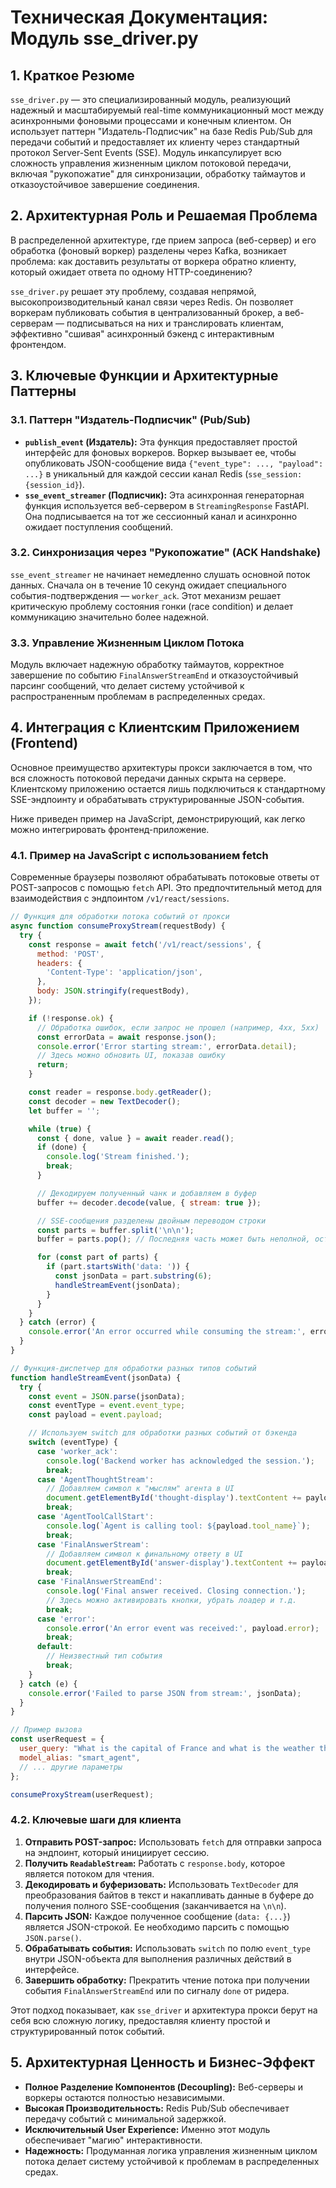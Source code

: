 # Техническая Документация: Модуль sse_driver.py

## 1. Краткое Резюме

`sse_driver.py` — это специализированный модуль, реализующий надежный и масштабируемый real-time коммуникационный мост между асинхронными фоновыми процессами и конечным клиентом. Он использует паттерн "Издатель-Подписчик" на базе Redis Pub/Sub для передачи событий и предоставляет их клиенту через стандартный протокол Server-Sent Events (SSE). Модуль инкапсулирует всю сложность управления жизненным циклом потоковой передачи, включая "рукопожатие" для синхронизации, обработку таймаутов и отказоустойчивое завершение соединения.

## 2. Архитектурная Роль и Решаемая Проблема

В распределенной архитектуре, где прием запроса (веб-сервер) и его обработка (фоновый воркер) разделены через Kafka, возникает проблема: как доставить результаты от воркера обратно клиенту, который ожидает ответа по одному HTTP-соединению?

`sse_driver.py` решает эту проблему, создавая непрямой, высокопроизводительный канал связи через Redis. Он позволяет воркерам публиковать события в централизованный брокер, а веб-серверам — подписываться на них и транслировать клиентам, эффективно "сшивая" асинхронный бэкенд с интерактивным фронтендом.

## 3. Ключевые Функции и Архитектурные Паттерны

### 3.1. Паттерн "Издатель-Подписчик" (Pub/Sub)

*   **`publish_event` (Издатель):** Эта функция предоставляет простой интерфейс для фоновых воркеров. Воркер вызывает ее, чтобы опубликовать JSON-сообщение вида `{"event_type": ..., "payload": ...}` в уникальный для каждой сессии канал Redis (`sse_session:{session_id}`).
*   **`sse_event_streamer` (Подписчик):** Эта асинхронная генераторная функция используется веб-сервером в `StreamingResponse` FastAPI. Она подписывается на тот же сессионный канал и асинхронно ожидает поступления сообщений.

### 3.2. Синхронизация через "Рукопожатие" (ACK Handshake)

`sse_event_streamer` не начинает немедленно слушать основной поток данных. Сначала он в течение 10 секунд ожидает специального события-подтверждения — `worker_ack`. Этот механизм решает критическую проблему состояния гонки (race condition) и делает коммуникацию значительно более надежной.

### 3.3. Управление Жизненным Циклом Потока

Модуль включает надежную обработку таймаутов, корректное завершение по событию `FinalAnswerStreamEnd` и отказоустойчивый парсинг сообщений, что делает систему устойчивой к распространенным проблемам в распределенных средах.

## 4. Интеграция с Клиентским Приложением (Frontend)

Основное преимущество архитектуры прокси заключается в том, что вся сложность потоковой передачи данных скрыта на сервере. Клиентскому приложению остается лишь подключиться к стандартному SSE-эндпоинту и обрабатывать структурированные JSON-события.

Ниже приведен пример на JavaScript, демонстрирующий, как легко можно интегрировать фронтенд-приложение.

### 4.1. Пример на JavaScript с использованием fetch

Современные браузеры позволяют обрабатывать потоковые ответы от POST-запросов с помощью `fetch` API. Это предпочтительный метод для взаимодействия с эндпоинтом `/v1/react/sessions`.

```javascript
// Функция для обработки потока событий от прокси
async function consumeProxyStream(requestBody) {
  try {
    const response = await fetch('/v1/react/sessions', {
      method: 'POST',
      headers: {
        'Content-Type': 'application/json',
      },
      body: JSON.stringify(requestBody),
    });

    if (!response.ok) {
      // Обработка ошибок, если запрос не прошел (например, 4xx, 5xx)
      const errorData = await response.json();
      console.error('Error starting stream:', errorData.detail);
      // Здесь можно обновить UI, показав ошибку
      return;
    }

    const reader = response.body.getReader();
    const decoder = new TextDecoder();
    let buffer = '';

    while (true) {
      const { done, value } = await reader.read();
      if (done) {
        console.log('Stream finished.');
        break;
      }

      // Декодируем полученный чанк и добавляем в буфер
      buffer += decoder.decode(value, { stream: true });

      // SSE-сообщения разделены двойным переводом строки
      const parts = buffer.split('\n\n');
      buffer = parts.pop(); // Последняя часть может быть неполной, оставляем ее в буфере

      for (const part of parts) {
        if (part.startsWith('data: ')) {
          const jsonData = part.substring(6);
          handleStreamEvent(jsonData);
        }
      }
    }
  } catch (error) {
    console.error('An error occurred while consuming the stream:', error);
  }
}

// Функция-диспетчер для обработки разных типов событий
function handleStreamEvent(jsonData) {
  try {
    const event = JSON.parse(jsonData);
    const eventType = event.event_type;
    const payload = event.payload;

    // Используем switch для обработки разных событий от бэкенда
    switch (eventType) {
      case 'worker_ack':
        console.log('Backend worker has acknowledged the session.');
        break;
      case 'AgentThoughtStream':
        // Добавляем символ к "мыслям" агента в UI
        document.getElementById('thought-display').textContent += payload.char;
        break;
      case 'AgentToolCallStart':
        console.log(`Agent is calling tool: ${payload.tool_name}`);
        break;
      case 'FinalAnswerStream':
        // Добавляем символ к финальному ответу в UI
        document.getElementById('answer-display').textContent += payload.char;
        break;
      case 'FinalAnswerStreamEnd':
        console.log('Final answer received. Closing connection.');
        // Здесь можно активировать кнопки, убрать лоадер и т.д.
        break;
      case 'error':
        console.error('An error event was received:', payload.error);
        break;
      default:
        // Неизвестный тип события
        break;
    }
  } catch (e) {
    console.error('Failed to parse JSON from stream:', jsonData);
  }
}

// Пример вызова
const userRequest = {
  user_query: "What is the capital of France and what is the weather there right now?",
  model_alias: "smart_agent",
  // ... другие параметры
};

consumeProxyStream(userRequest);
```

### 4.2. Ключевые шаги для клиента

1.  **Отправить POST-запрос:** Использовать `fetch` для отправки запроса на эндпоинт, который инициирует сессию.
2.  **Получить `ReadableStream`:** Работать с `response.body`, которое является потоком для чтения.
3.  **Декодировать и буферизовать:** Использовать `TextDecoder` для преобразования байтов в текст и накапливать данные в буфере до получения полного SSE-сообщения (заканчивается на `\n\n`).
4.  **Парсить JSON:** Каждое полученное сообщение (`data: {...}`) является JSON-строкой. Ее необходимо парсить с помощью `JSON.parse()`.
5.  **Обрабатывать события:** Использовать `switch` по полю `event_type` внутри JSON-объекта для выполнения различных действий в интерфейсе.
6.  **Завершить обработку:** Прекратить чтение потока при получении события `FinalAnswerStreamEnd` или по сигналу `done` от ридера.

Этот подход показывает, как `sse_driver` и архитектура прокси берут на себя всю сложную логику, предоставляя клиенту простой и структурированный поток событий.

## 5. Архитектурная Ценность и Бизнес-Эффект

*   **Полное Разделение Компонентов (Decoupling):** Веб-серверы и воркеры остаются полностью независимыми.
*   **Высокая Производительность:** Redis Pub/Sub обеспечивает передачу событий с минимальной задержкой.
*   **Исключительный User Experience:** Именно этот модуль обеспечивает "магию" интерактивности.
*   **Надежность:** Продуманная логика управления жизненным циклом потока делает систему устойчивой к проблемам в распределенных средах.